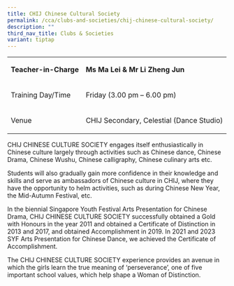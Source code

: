 ```yaml
---
title: CHIJ Chinese Cultural Society
permalink: /cca/clubs-and-societies/chij-chinese-cultural-society/
description: ""
third_nav_title: Clubs & Societies
variant: tiptap
---
```

<table>
<tbody>
<tr>
<td rowspan="1" colspan="1">
<p><strong>Teacher-in-Charge </strong>
</p>
</td>
<td rowspan="1" colspan="1">
<p><strong>Ms Ma Lei &amp; Mr Li Zheng Jun </strong>
</p>
</td>
</tr>
<tr>
<td rowspan="1" colspan="1">
<p>Training Day/Time
<br>
</p>
</td>
<td rowspan="1" colspan="1">
<p>Friday (3.00 pm – 6.00 pm)</p>
</td>
</tr>
<tr>
<td rowspan="1" colspan="1">
<p>Venue
<br>
</p>
</td>
<td rowspan="1" colspan="1">
<p>CHIJ Secondary, Celestial (Dance Studio)</p>
</td>
</tr>
</tbody>
</table>
<p>CHIJ CHINESE CULTURE SOCIETY engages itself enthusiastically in Chinese
culture largely through activities such as Chinese dance, Chinese Drama,
Chinese Wushu, Chinese calligraphy, Chinese culinary arts etc.</p>
<p>Students will also gradually gain more confidence in their knowledge and
skills and serve as ambassadors of Chinese culture in CHIJ, where they
have the opportunity to helm activities, such as during Chinese New Year,
the Mid-Autumn Festival, etc.</p>
<p>In the biennial Singapore Youth Festival Arts Presentation for Chinese
Drama, CHIJ CHINESE CULTURE SOCIETY successfully obtained a Gold with Honours
in the year 2011 and obtained a Certificate of Distinction in 2013 and
2017, and obtained Accomplishment in 2019. In 2021 and 2023 SYF Arts Presentation
for Chinese Dance, we achieved the Certificate of Accomplishment.</p>
<p>The CHIJ CHINESE CULTURE SOCIETY experience provides an avenue in which
the girls learn the true meaning of ‘perseverance’, one of five important
school values, which help shape a Woman of Distinction.</p>